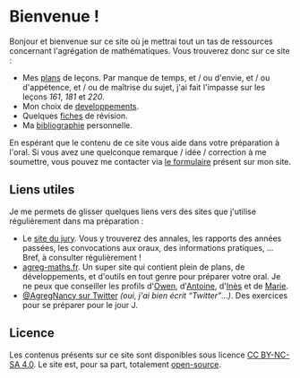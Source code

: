 # Bienvenue !

Bonjour et bienvenue sur ce site où je mettrai tout un tas de ressources concernant l'agrégation de mathématiques.
Vous trouverez donc sur ce site :

* Mes [plans](https://agreg.skyost.eu/lecons) de leçons. Par manque de temps, et / ou d'envie, et / ou d'appétence,
  et / ou de maîtrise du sujet, j'ai fait l'impasse sur les leçons _161_, _181_ et _220_.
* Mon choix de [developpements](https://agreg.skyost.eu/developpements).
* Quelques [fiches](https://agreg.skyost.eu/fiches) de révision.
* Ma [bibliographie](https://agreg.skyost.eu/bibliographie) personnelle.

En espérant que le contenu de ce site vous aide dans votre préparation à l'oral. Si vous avez une quelconque remarque
/ idée / correction à me soumettre, vous pouvez me contacter via [le formulaire](https://skyost.eu/fr/#contact) présent sur mon site.

## Liens utiles

Je me permets de glisser quelques liens vers des sites que j'utilise régulièrement dans ma préparation :

* Le [site du jury](https://agreg.org). Vous y trouverez des annales, les rapports des années passées, 
  les convocations aux oraux, des informations pratiques, ... Bref, à consulter régulièrement !
* [agreg-maths.fr](https://agreg-maths.fr/). Un super site qui contient plein de plans, de développements,
  et d'outils en tout genre pour préparer votre oral. Je ne peux que conseiller les profils
  d'[Owen](https://agreg-maths.fr/users/21875), d'[Antoine](https://agreg-maths.fr/users/32881),
  d'[Inès](https://agreg-maths.fr/users/629) et de [Marie](https://agreg-maths.fr/users/156).
* [@AgregNancy sur Twitter](https://twitter.com/AgregNancy) <em>(oui, j'ai bien écrit <q>Twitter</q>...)</em>. Des 
  exercices pour se préparer pour le jour J.

## Licence

Les contenus présents sur ce site sont disponibles sous licence [CC BY-NC-SA 4.0](https://creativecommons.org/licenses/by-nc-sa/4.0/deed.fr).
Le site est, pour sa part, totalement [open-source](https://github.com/Skyost/Agregation/blob/master/LICENSE).
